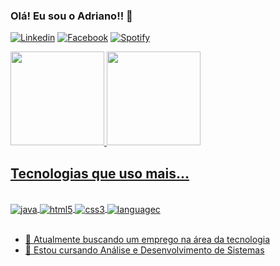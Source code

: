 ### Olá! Eu sou o Adriano!! 👋

[![Linkedin](https://img.shields.io/badge/LinkedIn-0077B5?style=for-the-badge&logo=linkedin&logoColor=white)](https://www.linkedin.com/in/adriano-de-paula-2b4636144)
[![Facebook](https://img.shields.io/badge/Facebook-1877F2?style=for-the-badge&logo=facebook&logoColor=white)](https://www.facebook.com/adriano.depaula.3154)
[![Spotify](https://img.shields.io/badge/Spotify-1ED760?&style=for-the-badge&logo=spotify&logoColor=white)](https://open.spotify.com/user/adrianobats12)

<div>
  <a href=https://github.com/adriano-de-paula">
  <img height="150em" src="https://github-readme-stats.vercel.app/api?username=adriano-de-paula&show_icons=true&theme=onedark"/>
  <img height="150em" src="https://github-readme-stats.vercel.app/api/top-langs/?username=adriano-de-paula&layout=compact&langs_count=8&theme=onedark"/>
</div>


## Tecnologias que uso mais...

<div style="display: inline_block"><br/>
  <img align="center" alt="java" src="https://img.shields.io/badge/Java-ED8B00?style=for-the-badge&logo=java&logoColor=white"/>
  <img align="center" alt="html5" src="https://img.shields.io/badge/HTML5-E34F26?style=for-the-badge&logo=html5&logoColor=white"/>
  <img align="center" alt="css3" src="https://img.shields.io/badge/CSS3-1572B6?style=for-the-badge&logo=css3&logoColor=white"/>
  <img align="center" alt="languagec" src="https://img.shields.io/badge/C-00599C?style=for-the-badge&logo=c&logoColor=white"/>
</div><br/>

- 🔭 Atualmente buscando um emprego na área da tecnologia
- 🌱 Estou cursando Análise e Desenvolvimento de Sistemas

